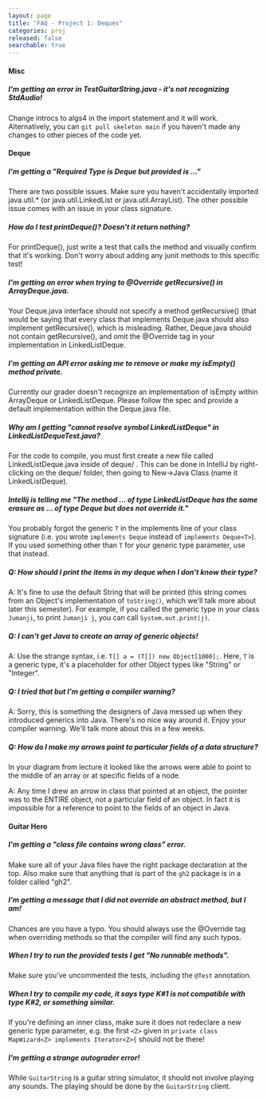 ```yaml
---
layout: page
title: "FAQ - Project 1: Deques"
categories: proj
released: false
searchable: true
---
```

#### Misc
##### I'm getting an error in TestGuitarString.java - it's not recognizing StdAudio!

Change introcs to algs4 in the import statement and it will work. Alternatively, you can `git pull skeleton main` if you haven't made any changes to other pieces of the code yet.

#### Deque

##### I'm getting a "Required Type is Deque but provided is ..."

There are two possible issues. Make sure you haven't accidentally imported java.util.* (or java.util.LinkedList or java.util.ArrayList). The other possible issue comes with an issue in your class signature.

##### How do I test printDeque()? Doesn't it return nothing?

For printDeque(), just write a test that calls the method and visually confirm that it's working. Don't worry about adding any junit methods to this specific test!

##### I'm getting an error when trying to @Override getRecursive() in ArrayDeque.java.

Your Deque.java interface should not specify a method getRecursive() (that would be saying that every class that implements Deque.java should also implement getRecursive(), which is misleading. Rather, Deque.java should not contain getRecursive(), and omit the @Override tag in your implementation in LinkedListDeque.

##### I'm getting an API error asking me to remove or make my isEmpty() method private.

Currently our grader doesn't recognize an implementation of isEmpty within ArrayDeque or LinkedListDeque. Please follow the spec and provide a default implementation within the Deque.java file.

##### Why am I getting "cannot resolve symbol LinkedListDeque" in LinkedListDequeTest.java?

For the code to compile, you must first create a new file called LinkedListDeque.java inside of deque/ . This can be done in IntelliJ by right-clicking on the deque/ folder, then going to New->Java Class (name it LinkedListDeque).

##### Intellij is telling me "The method ... of type LinkedListDeque has the same erasure as ... of type Deque but does not override it."

You probably forgot the generic `T` in the implements line of your class signature (i.e. you wrote
`implements Deque` instead of `implements Deque<T>`).
If you used something other than `T` for your generic type parameter, use that instead.

##### Q: How should I print the items in my deque when I don't know their type?

A: It's fine to use the default String that will be printed (this string comes
from an Object's implementation of `toString()`, which we'll talk more about
later this semester).  For example, if you called the generic type in your
class `Jumanji`, to print `Jumanji j`, you can call `System.out.print(j)`.

##### Q: I can't get Java to create an array of generic objects!

A: Use the strange syntax,
i.e. `T[] a = (T[]) new Object[1000];`. Here, `T` is a generic type, it's a placeholder for other
Object types like "String" or "Integer".

##### Q: I tried that but I'm getting a compiler warning?

A: Sorry, this is something the designers of Java messed up when they introduced
generics into Java. There's no nice way around it. Enjoy your compiler warning.
We'll talk more about this in a few weeks.

##### Q: How do I make my arrows point to particular fields of a data structure?
In your diagram from lecture it looked like the arrows were able to point to the
middle of an array or at specific fields of a node.

A: Any time I drew an arrow in class that pointed at an object, the pointer was to
the ENTIRE object, not a particular field of an object. In fact it is
impossible for a reference to point to the fields of an object in Java.

#### Guitar Hero

##### I'm getting a "class file contains wrong class" error.

Make sure all of your Java files have the right package declaration at the top.
Also make sure that anything that is part of the `gh2`
package is in a folder called "gh2".

##### I'm getting a message that I did not override an abstract method, but I am!

Chances are you have a typo. You should always use the @Override tag when
overriding methods so that the compiler will find any such typos.

##### When I try to run the provided tests I get "No runnable methods".

Make sure you've uncommented the tests, including the `@Test` annotation.


##### When I try to compile my code, it says type K#1 is not compatible with type K#2, or something similar.

If you're defining an inner class, make sure it does not redeclare a new generic
type parameter, e.g. the first `<Z>` given in `private class MapWizard<Z>
implements Iterator<Z>{` should not be there!

##### I'm getting a strange autograder error!

While `GuitarString` is a guitar string simulator, it should not involve playing
any sounds. The playing should be done by the `GuitarString` client.
